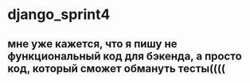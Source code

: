 # django_sprint4
## мне уже кажется, что я пишу не функциональный код для бэкенда, а просто код, который сможет обмануть тесты((((